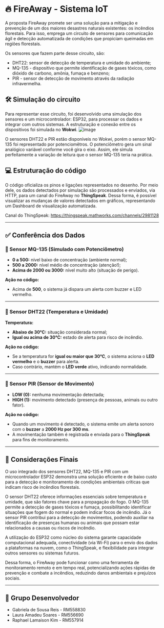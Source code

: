 # 🔥 FireAway - Sistema IoT

A proposta FireAway promete ser uma solução para a mitigação e prevenção de um 
dos maiores desastres naturais existentes: os incêndios florestais.
Para isso, emprega um circuito de sensores para comunicação ágil e detecção automatizada
de condições que propiciam queimadas em regiões florestais.

Os sensores que fazem parte desse circuito, são: 
- DHT22: sensor de detecção de temperatura e umidade do ambiente;
- MQ-135 - dispositivo que permite identificação de gases tóxicos, como dióxido de carbono, amônia, fumaça e benzeno;
- PIR - sensor de detecção de movimento através da radiação infravermelha.


## 🛠️ Simulação do circuito

Para representar esse circuito, foi desenvolvido uma simulação dos sensores e um microcontrolador: ESP32, para 
processar os dados e integrar com outros sistemas.
A estruturação e conexão entre os dispositivos foi simulada no **Wokwi**.
![image](https://github.com/user-attachments/assets/f81dad67-47bb-4258-8323-b76a10854dc7)

O sensores DHT22 e PIR estão disponíveis no Wokwi, porém o sensor MQ-135 foi representado por potenciomêtros.
O potenciômetro gera um sinal analógico variável conforme você gira o eixo. Assim, ele simula perfeitamente a variação 
de leitura que o sensor MQ-135 teria na prática.

## 💻 Estruturação do código

O código oficializa os pinos e ligações representados no desenho. Por meio dele, os dados detectados por simulação
são processados e enviados, via HTTP, para um canal do FireAway no **ThingSpeak**. Dessa forma, é possível visualizar as mudanças
de valores detectados em gráficos, representando um Dashboard de visualização automatizada.

Canal do ThingSpeak: https://thingspeak.mathworks.com/channels/2981128

---

## ✅ Conferência dos Dados

### 🔹 Sensor MQ-135 (Simulado com Potenciômetro)

- **0 a 500:** nível baixo de concentração (ambiente normal);
- **500 a 2000:** nível médio de concentração (atenção!);
- **Acima de 2000 ou 3000:** nível muito alto (situação de perigo).

**Ação no código:**  
- Acima de **500**, o sistema já dispara um alerta com buzzer e LED vermelho.

---

### 🔹 Sensor DHT22 (Temperatura e Umidade)

**Temperatura:**
- **Abaixo de 30°C:** situação considerada normal;
- **Igual ou acima de 30°C:** estado de alerta para risco de incêndio.

**Ação no código:**  
- Se a temperatura for **igual ou maior que 30°C**, o sistema aciona o **LED vermelho** e o **buzzer** para alerta.
- Caso contrário, mantém o **LED verde** ativo, indicando normalidade.


---

### 🔹 Sensor PIR (Sensor de Movimento)

- **LOW (0):** nenhuma movimentação detectada;
- **HIGH (1):** movimento detectado (presença de pessoas, animais ou outro fator).

**Ação no código:**  
- Quando um movimento é detectado, o sistema emite um alerta sonoro com o **buzzer** a **2000 Hz por 300 ms**.
- A movimentação também é registrada e enviada para o **ThingSpeak** para fins de monitoramento.

---


## 📌 Considerações Finais

O uso integrado dos sensores DHT22, MQ-135 e PIR com um microcontrolador ESP32 demonstra uma solução eficiente e de baixo custo para a 
detecção e monitoramento de condições ambientais críticas que indicam risco de incêndios florestais.

O sensor DHT22 oferece informações essenciais sobre temperatura e umidade, que são fatores chave para a propagação do fogo. O MQ-135 permite a 
detecção de gases tóxicos e fumaça, possibilitando identificar situações que fogem do normal e podem indicar focos de incêndio. 
Já o sensor PIR contribui para a detecção de movimentos, podendo auxiliar na identificação de presenças humanas ou animais que possam estar relacionados 
a causas ou riscos de incêndio.

A utilização do ESP32 como núcleo do sistema garante capacidade computacional adequada, conectividade (via Wi-Fi) para o envio dos dados a plataformas na nuvem, 
como o ThingSpeak, e flexibilidade para integrar outros sensores ou sistemas futuros.

Dessa forma, o FireAway pode funcionar como uma ferramenta de monitoramento remoto e em tempo real, potencializando ações rápidas de prevenção e combate 
a incêndios, reduzindo danos ambientais e prejuízos sociais.

---

## 👥 Grupo Desenvolvedor
- Gabriela de Sousa Reis - RM558830
- Laura Amadeu Soares - RM556690
- Raphael Lamaison Kim - RM557914






